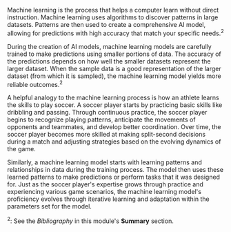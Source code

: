 Machine learning is the process that helps a computer learn without direct instruction. Machine learning uses algorithms to discover patterns in large datasets. Patterns are then used to create a comprehensive AI model, allowing for predictions with high accuracy that match your specific needs.<sup>2</sup>

During the creation of AI models, machine learning models are carefully trained to make predictions using smaller portions of data. The accuracy of the predictions depends on how well the smaller datasets represent the larger dataset. When the sample data is a good representation of the larger dataset (from which it is sampled), the machine learning model yields more reliable outcomes.<sup>2</sup>

A helpful analogy to the machine learning process is how an athlete learns the skills to play soccer. A soccer player starts by practicing basic skills like dribbling and passing. Through continuous practice, the soccer player begins to recognize playing patterns, anticipate the movements of opponents and teammates, and develop better coordination. Over time, the soccer player becomes more skilled at making split-second decisions during a match and adjusting strategies based on the evolving dynamics of the game.

Similarly, a machine learning model starts with learning patterns and relationships in data during the training process. The model then uses these learned patterns to make predictions or perform tasks that it was designed for. Just as the soccer player's expertise grows through practice and experiencing various game scenarios, the machine learning model's proficiency evolves through iterative learning and adaptation within the parameters set for the model.

<sup>2</sup>: See the *Bibliography* in this module's **Summary** section.

